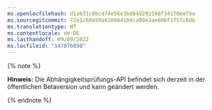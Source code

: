 ```yaml
---
ms.openlocfilehash: d1a631c8bcd74e56e3bd849292180f341f0ee75e
ms.sourcegitcommit: 72e1c60459a610944184ca00e3ae60bf1f5fc6db
ms.translationtype: HT
ms.contentlocale: de-DE
ms.lasthandoff: 09/09/2022
ms.locfileid: "147876898"
---
```

{% note %}

**Hinweis:** Die Abhängigkeitsprüfungs-API befindet sich derzeit in der öffentlichen Betaversion und kann geändert werden.

{% endnote %}
